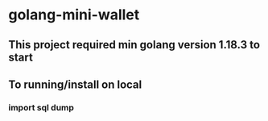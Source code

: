 # golang-mini-wallet
## This project required min golang version 1.18.3 to start

## To running/install on local
### import sql dump
